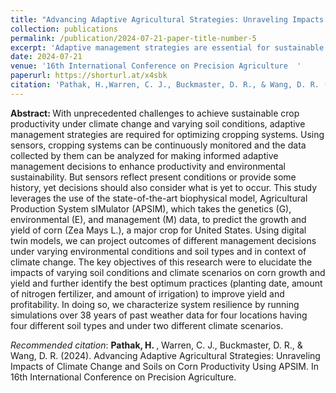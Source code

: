 ```yaml
---
title: "Advancing Adaptive Agricultural Strategies: Unraveling Impacts of Climate Change and Soils on Corn Productivity Using APSIM"
collection: publications
permalink: /publication/2024-07-21-paper-title-number-5
excerpt: 'Adaptive management strategies are essential for sustainable crop productivity amid climate change and varying soil conditions. This study uses APSIM model to predict corn growth and yield, identifying optimal practices to enhance productivity and profitability under different environmental scenarios.'
date: 2024-07-21
venue: '16th International Conference on Precision Agriculture  '
paperurl: https://shorturl.at/x4sbk
citation: 'Pathak, H.,Warren, C. J., Buckmaster, D. R., & Wang, D. R. (2024). Advancing Adaptive Agricultural Strategies: Unraveling Impacts of Climate Change and Soils on Corn Productivity Using APSIM. In 16th International Conference on Precision Agriculture.'
---
```


<strong> Abstract: </strong>With unprecedented challenges to achieve sustainable crop productivity under climate change and varying soil conditions, adaptive management strategies are required for optimizing cropping systems. Using sensors, cropping systems can be continuously monitored and the data collected by them can be analyzed for making informed adaptive management decisions to enhance productivity and environmental sustainability. But sensors reflect present conditions or provide some history, yet decisions should also consider what is yet to occur. This study leverages the use of the state-of-the-art biophysical model, Agricultural Production System sIMulator (APSIM), which takes the genetics (G), environmental (E), and management (M) data, to predict the growth and yield of corn (Zea Mays L.), a major crop for United States. Using digital twin models, we can project outcomes of different management decisions under varying environmental conditions and soil types and in context of climate change. The key objectives of this research were to elucidate the impacts of varying soil conditions and climate scenarios on corn growth and yield and further identify the best optimum practices (planting date, amount of nitrogen fertilizer, and amount of irrigation) to improve yield and profitability. In doing so, we characterize system resilience by running simulations over 38 years of past weather data for four locations having four different soil types and under two different climate scenarios. 

*Recommended citation*: <strong>Pathak, H. </strong>, Warren, C. J., Buckmaster, D. R., & Wang, D. R. (2024). Advancing Adaptive Agricultural Strategies: Unraveling Impacts of Climate Change and Soils on Corn Productivity Using APSIM. In 16th International Conference on Precision Agriculture.